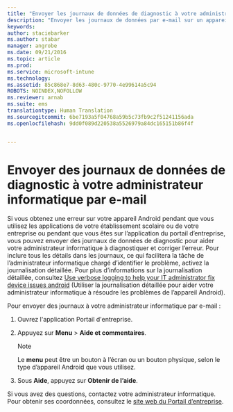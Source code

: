 ```yaml
---
title: "Envoyer les journaux de données de diagnostic à votre administrateur informatique par e-mail | Microsoft Intune"
description: "Envoyer les journaux de données par e-mail sur un appareil Android"
keywords: 
author: staciebarker
ms.author: stabar
manager: angrobe
ms.date: 09/21/2016
ms.topic: article
ms.prod: 
ms.service: microsoft-intune
ms.technology: 
ms.assetid: 85c868e7-8d63-480c-9770-4e99614a5c94
ROBOTS: NOINDEX,NOFOLLOW
ms.reviewer: arnab
ms.suite: ems
translationtype: Human Translation
ms.sourcegitcommit: 6be7193a5f04768a59b5c73fb9c2f51241156ada
ms.openlocfilehash: 9dd0f089d220538a5526979a84dc165151b86f4f


---
```



# Envoyer des journaux de données de diagnostic à votre administrateur informatique par e-mail

Si vous obtenez une erreur sur votre appareil Android pendant que vous utilisez les applications de votre établissement scolaire ou de votre entreprise ou pendant que vous êtes sur l’application du portail d’entreprise, vous pouvez envoyer des journaux de données de diagnostic pour aider votre administrateur informatique à diagnostiquer et corriger l’erreur. Pour inclure tous les détails dans les journaux, ce qui facilitera la tâche de l’administrateur informatique chargé d’identifier le problème, activez la journalisation détaillée. Pour plus d’informations sur la journalisation détaillée, consultez [Use verbose logging to help your IT administrator fix device issues android](use-verbose-logging-to-help-your-it-administrator-fix-device-issues-android.md) (Utiliser la journalisation détaillée pour aider votre administrateur informatique à résoudre les problèmes de l’appareil Android).

Pour envoyer des journaux à votre administrateur informatique par e-mail :

1.  Ouvrez l'application Portail d'entreprise.

2.  Appuyez sur **Menu** &gt;  **Aide et commentaires**.

    > [!NOTE]
    > Le **menu** peut être un bouton à l’écran ou un bouton physique, selon le type d’appareil Android que vous utilisez.

3.  Sous **Aide**, appuyez sur **Obtenir de l’aide**.

Si vous avez des questions, contactez votre administrateur informatique. Pour obtenir ses coordonnées, consultez le [site web du Portail d’entreprise](http://portal.manage.microsoft.com).



<!--HONumber=Oct16_HO2-->


